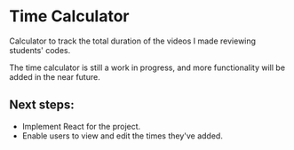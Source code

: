 # Time Calculator
Calculator to track the total duration of the videos I made reviewing students' codes.

The time calculator is still a work in progress, and more functionality will be added in the near future.

## Next steps:
* Implement React for the project.
* Enable users to view and edit the times they've added.
